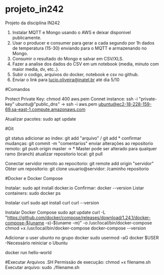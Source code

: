 # projeto_in242
Projeto da disciplina IN242

1. Instalar MQTT e Mongo usando o AWS e deixar disponivel publicamente.
2. Usar o producer e consumer para gerar a cada segundo por 1h dados de temperatura (15-30) enviando para o MQTT e armazenando no Mongo.
3. Consumir o resultado do Mongo e salvar em CSV/XLS.
4. Fazer a analise dos dados do CSV em um notebook (media, minuto com maior media, dv, etc..).
5. Subir o codigo, arquivos do docker, notebook e csv no github.
6. Enviar o link para lucio.oliveira@inatel.br até dia 5/10


#Comandos

Protect Private Key: chmod 400 aws.pem 
Connet instance: ssh -i "private-key" ubuntu@"public_dns" -> ssh -i aws.pem ubuntu@ec2-18-228-159-69.sa-east-1.compute.amazonaws.com

Atualizar pacotes: sudo apt update


#Git

git status
adicionar ao index: git add "arquivo" / git add *
confirmar mudanças: git commit -m "comentarios"
enviar alterações ao repositorio remoto: git push origin master -> * Master pode ser alterado para qualquer ramo (branch)
atualizar repositorio local: git pull

Conectar servidor remoto ao repocitorio: git remote add origin "servidor"
Obter um repositorio: git clone usuario@servidor: /caminho repositorio


#Docker e Docker Compose

Instalar: sudo apt install docker.io
Confirmar: docker --version
Listar containers: sudo docker ps

Instalar curl
sudo apt install curl
curl --version

Instalar Docker Compose
sudo apt update
curl -L "https://github.com/docker/compose/releases/download/1.24.1/docker-compose-$(uname -s)-$(uname -m)" -o /usr/local/bin/docker-compose
chmod +x /usr/local/bin/docker-compose
docker-compose --version

Adicionar o user ubunto no grupo docker
sudo usermod -aG docker $USER
-Necessário reiniciar o Ubuntu

docker run hello-world


#Executar Arquivos .SH
Permissão de execução: chmod +x filename.sh
Executar arquivo: sudo ./filename.sh















